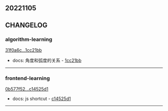 ## 20221105

## CHANGELOG

### algorithm-learning

[31f0a6c...1cc21bb](https://github.com/zhbhun/algorithm-learning/compare/31f0a6c...1cc21bb)

* docs: 角度和弧度的关系 - [1cc21bb](https://github.com/zhbhun/algorithm-learning/commit/1cc21bbf69459615cbff73018e866def8d4e10de)

---

### frontend-learning

[0b577f52...c14525d1](https://github.com/zhbhun/frontend-learning/compare/0b577f52...c14525d1)

* docs: js shortcut - [c14525d1](https://github.com/zhbhun/frontend-learning/commit/c14525d15779953a72dcff6c9ee62aeefd906b41)

---

